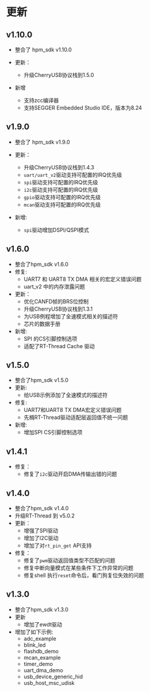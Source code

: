 # 更新

## v1.10.0

- 整合了 hpm_sdk v1.10.0

- 更新：
  - 升级CherryUSB协议栈到1.5.0

- 新增
  - 支持zcc编译器
  - 支持SEGGER Embedded Studio IDE，版本为8.24

## v1.9.0

- 整合了 hpm_sdk v1.9.0

- 更新：
  - 升级CherryUSB协议栈到1.4.3
  - `uart/uart_v2`驱动支持可配置的IRQ优先级
  - `spi`驱动支持可配置的IRQ优先级
  - `i2c`驱动支持可配置的IRQ优先级
  - `gpio`驱动支持可配置的IRQ优先级
  - `mcan`驱动支持可配置的IRQ优先级

- 新增:
  - `spi`驱动增加DSPI/QSPI模式

## v1.6.0

- 整合了hpm_sdk v1.6.0
- 修复:
  - UART7 和 UART8 TX DMA 相关的宏定义错误问题
  - uart_v2 中的内存泄露问题
- 更新：
  - 优化CANFD帧的BRS位控制
  - 升级CherryUSB协议栈到1.3.1
  - 为USB例程增加了全速模式相关的描述符
  - 芯片的数据手册
- 新增:
  - SPI 的CS引脚控制选项
  - 适配了RT-Thread Cache 驱动

## v1.5.0

- 整合了hpm_sdk v1.5.0
- 更新:
  - 给USB示例添加了全速模式的描述符
- 修复:
  - UART7和UART8 TX DMA宏定义错误问题
  - 先楫RT-Thread驱动适配层返回值不统一问题
- 新增:
  - 增加SPI CS引脚控制选项

## v1.4.1

- 修复：
  - 修复了`i2c`驱动开启DMA传输出错的问题

## v1.4.0

- 整合了hpm_sdk v1.4.0
- 升级RT-Thread 到 v5.0.2
- 更新：
  - 增强了SPI驱动
  - 增加了I2C驱动
  - 增加了对`rt_pin_get` API支持
- 修复：
  - 修复了`pwm`驱动返回值类型不匹配的问题
  - 修复中断向量模式在某些条件下工作异常的问题
  - 修复shell 执行`reset`命令后，看门狗复位失效的问题

## v1.3.0

- 整合了hpm_sdk v1.3.0
- 更新
  - 增加了ewdt驱动
- 增加了如下示例:
  - adc_example
  - blink_led
  - flashdb_demo
  - mcan_example
  - timer_demo
  - uart_dma_demo
  - usb_device_generic_hid
  - usb_host_msc_udisk
